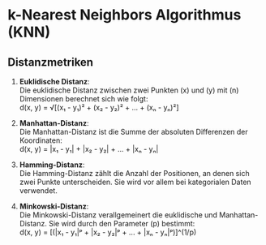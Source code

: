 # k-Nearest Neighbors Algorithmus (KNN)

## Distanzmetriken

1. **Euklidische Distanz**:  
   Die euklidische Distanz zwischen zwei Punkten \(x\) und \(y\) mit \(n\) Dimensionen berechnet sich wie folgt:  
   d(x, y) = √[(x₁ - y₁)² + (x₂ - y₂)² + ... + (xₙ - yₙ)²]

2. **Manhattan-Distanz**:  
   Die Manhattan-Distanz ist die Summe der absoluten Differenzen der Koordinaten:  
   d(x, y) = |x₁ - y₁| + |x₂ - y₂| + ... + |xₙ - yₙ|

3. **Hamming-Distanz**:  
   Die Hamming-Distanz zählt die Anzahl der Positionen, an denen sich zwei Punkte unterscheiden. Sie wird vor allem bei kategorialen Daten verwendet.

4. **Minkowski-Distanz**:  
   Die Minkowski-Distanz verallgemeinert die euklidische und Manhattan-Distanz. Sie wird durch den Parameter \(p\) bestimmt:  
   d(x, y) = [(|x₁ - y₁|ᵖ + |x₂ - y₂|ᵖ + ... + |xₙ - yₙ|ᵖ)]^(1/p)
